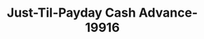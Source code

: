 ---
f_zip-code: 47396
f_state-code: IN
title: Just-Til-Payday Cash Advance-19916
f_phone: 765-593-9000
f_city-only: Yorktown
f_address: Po Box 485 Yorktown
f_location-unique-id: '19916'
slug: just-til-payday-cash-advance-19916
updated-on: '2024-05-30T13:46:58.046Z'
created-on: '2024-05-30T13:36:59.803Z'
published-on: '2024-05-30T13:54:32.469Z'
f_city-state: cms/city/yorktown-in.md
f_company: cms/company/just-til-payday-cash-advance.md
f_state: cms/state/indiana.md
layout: '[payday-loan].html'
tags: payday-loan
---